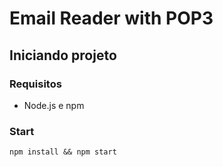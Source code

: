 # Email Reader with POP3

## Iniciando projeto

### Requisitos

- Node.js e npm

### Start

`npm install && npm start`
